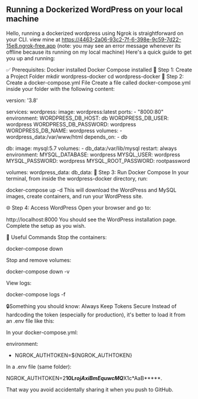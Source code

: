 ## Running a Dockerized WordPress on your local machine
Hello, running a dockerized wordpress using Ngrok is straightforward on your CLI. view mine at https://4463-2a06-93c2-7f-6-398e-9c59-7d22-15e8.ngrok-free.app  (note: you may see an error message whenever its offline because its running on my local machine)
Here's a quick guide to get you up and running:

✅ Prerequisites:
Docker installed
Docker Compose installed
📁 Step 1: Create a Project Folder
mkdir wordpress-docker
cd wordpress-docker
📝 Step 2: Create a docker-compose.yml File
Create a file called docker-compose.yml inside your folder with the following content:

version: '3.8'

services:
  wordpress:
    image: wordpress:latest
    ports:
      - "8000:80"
    environment:
      WORDPRESS_DB_HOST: db
      WORDPRESS_DB_USER: wordpress
      WORDPRESS_DB_PASSWORD: wordpress
      WORDPRESS_DB_NAME: wordpress
    volumes:
      - wordpress_data:/var/www/html
    depends_on:
      - db

  db:
    image: mysql:5.7
    volumes:
      - db_data:/var/lib/mysql
    restart: always
    environment:
      MYSQL_DATABASE: wordpress
      MYSQL_USER: wordpress
      MYSQL_PASSWORD: wordpress
      MYSQL_ROOT_PASSWORD: rootpassword

volumes:
  wordpress_data:
  db_data:
🚀 Step 3: Run Docker Compose
In your terminal, from inside the wordpress-docker directory, run:

docker-compose up -d
This will download the WordPress and MySQL images, create containers, and run your WordPress site.

🌐 Step 4: Access WordPress
Open your browser and go to:

http://localhost:8000
You should see the WordPress installation page. Complete the setup as you wish.

📌 Useful Commands
Stop the containers:

docker-compose down

Stop and remove volumes:

docker-compose down -v

View logs:

docker-compose logs -f


🔒Something you should know: Always Keep Tokens Secure
Instead of hardcoding the token (especially for production), it's better to load it from an .env file like this:

In your docker-compose.yml:

environment:
  - NGROK_AUTHTOKEN=${NGROK_AUTHTOKEN}
    
In a .env file (same folder):

NGROK_AUTHTOKEN=2**10Lr********ojAxiBmEq***uwcMQ***X1c*AaB*****.

That way you avoid accidentally sharing it when you push to GitHub.
